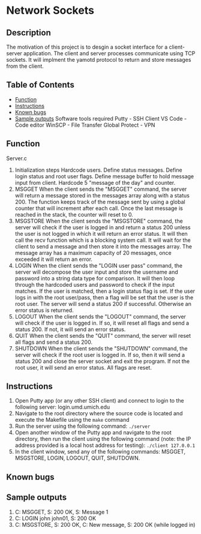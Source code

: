 # Network Sockets

## Description 
The motivation of this project is to desgin a socket interface for a client-server application. The client and server processes communicate using TCP sockets. It will implment the yamotd protocol to return and store messages from the client. 

## Table of Contents
- [Function](#Function)
- [Instructions](#Instructions)
- [Known bugs](#Knownbugs)
- [Sample outputs](#Sampleoutputs)
Software tools required
Putty - SSH Client
VS Code - Code editor
WinSCP - File Transfer
Global Protect - VPN

## Function

Server.c
1. Initialization steps
Hardcode users. Define status messages. Define login status and root user flags. Define message buffer to hold message input from client. Hardcode 5 "message of the day" and counter. 
2. MSGGET
When the client sends the "MSGGET" command, the server will return a message stored in the messages array along with a status 200. The function keeps track of the message sent by using a global counter that will increment after each call. Once the last message is reached in the stack, the counter will reset to 0. 
3. MSGSTORE
When the client sends the "MSGSTORE" command, the server will check if the user is logged in and return a status 200 unless the user is not logged in which it will return an error status. It will then call the recv function which is a blocking system call. It will wait for the client to send a message and then store it into the messages array. The message array has a maximum capacity of 20 messages, once exceeded it will return an error. 
4. LOGIN
When the client sends the "LOGIN user pass" command, the server will decompose the user input and store the username and password into a string data type for comparison. It will then loop through the hardcoded users and password to check if the input matches. If the user is matched, then a login status flag is set. If the user logs in with the root user/pass, then a flag will be set that the user is the root user. The server will send a status 200 if successful. Otherwise an error status is returned.
5. LOGOUT
When the client sends the "LOGOUT" command, the server will check if the user is logged in. If so, it will reset all flags and send a status 200. If not, it will send an error status.
6. QUIT
When the client sends the "QUIT" command, the server will reset all flags and send a status 200.
7. SHUTDOWN
When the client sends the "SHUTDOWN" command, the server will check if the root user is logged in. If so, then it will send a status 200 and close the server socket and exit the program. If not the root user, it will send an error status. All flags are reset.

## Instructions
1. Open Putty app (or any other SSH client) and connect to login to the following server: login.umd.umich.edu
2. Navigate to the root directory where the source code is located and execute the Makefile using the `make` command 
3. Run the server using the following command: `./server`
4. Open another window of the Putty app and navigate to the root directory, then run the client using the following command (note: the IP address provided is a local host address for testing): `./client 127.0.0.1`
5. In the client window, send any of the following commands: MSGGET, MSGSTORE, LOGIN, LOGOUT, QUIT, SHUTDOWN.

## Known bugs

## Sample outputs
1. C: MSGGET, S: 200 OK, S: Message 1
2. C: LOGIN john john01, S: 200 OK
3. C: MSGSTORE, S: 200 OK, C: New message, S: 200 OK (while logged in)